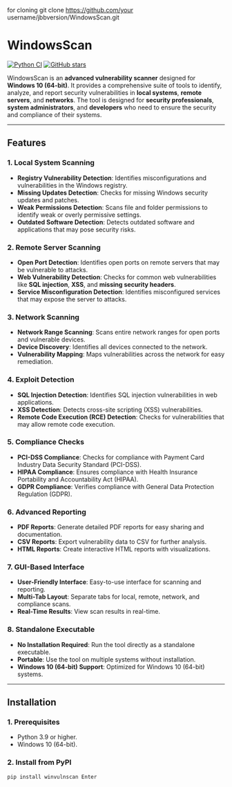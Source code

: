 for cloning 
git clone https://github.com/your username/jbbversion/WindowsScan.git





# WindowsScan

[![Python CI](https://github.com/yourusername/WindowsScan/actions/workflows/python.yml/badge.svg)](https://github.com/yourusername/WindowsScan/actions/workflows/python.yml)
[![GitHub stars](https://img.shields.io/github/stars/yourusername/WindowsScan?style=social)](https://github.com/yourusername/WinVulnScan)

WindowsScan is an **advanced vulnerability scanner** designed for **Windows 10 (64-bit)**. It provides a comprehensive suite of tools to identify, analyze, and report security vulnerabilities in **local systems**, **remote servers**, and **networks**. The tool is designed for **security professionals**, **system administrators**, and **developers** who need to ensure the security and compliance of their systems.

---

## **Features**

### **1. Local System Scanning**
- **Registry Vulnerability Detection**: Identifies misconfigurations and vulnerabilities in the Windows registry.
- **Missing Updates Detection**: Checks for missing Windows security updates and patches.
- **Weak Permissions Detection**: Scans file and folder permissions to identify weak or overly permissive settings.
- **Outdated Software Detection**: Detects outdated software and applications that may pose security risks.

### **2. Remote Server Scanning**
- **Open Port Detection**: Identifies open ports on remote servers that may be vulnerable to attacks.
- **Web Vulnerability Detection**: Checks for common web vulnerabilities like **SQL injection**, **XSS**, and **missing security headers**.
- **Service Misconfiguration Detection**: Identifies misconfigured services that may expose the server to attacks.

### **3. Network Scanning**
- **Network Range Scanning**: Scans entire network ranges for open ports and vulnerable devices.
- **Device Discovery**: Identifies all devices connected to the network.
- **Vulnerability Mapping**: Maps vulnerabilities across the network for easy remediation.

### **4. Exploit Detection**
- **SQL Injection Detection**: Identifies SQL injection vulnerabilities in web applications.
- **XSS Detection**: Detects cross-site scripting (XSS) vulnerabilities.
- **Remote Code Execution (RCE) Detection**: Checks for vulnerabilities that may allow remote code execution.

### **5. Compliance Checks**
- **PCI-DSS Compliance**: Checks for compliance with Payment Card Industry Data Security Standard (PCI-DSS).
- **HIPAA Compliance**: Ensures compliance with Health Insurance Portability and Accountability Act (HIPAA).
- **GDPR Compliance**: Verifies compliance with General Data Protection Regulation (GDPR).

### **6. Advanced Reporting**
- **PDF Reports**: Generate detailed PDF reports for easy sharing and documentation.
- **CSV Reports**: Export vulnerability data to CSV for further analysis.
- **HTML Reports**: Create interactive HTML reports with visualizations.

### **7. GUI-Based Interface**
- **User-Friendly Interface**: Easy-to-use interface for scanning and reporting.
- **Multi-Tab Layout**: Separate tabs for local, remote, network, and compliance scans.
- **Real-Time Results**: View scan results in real-time.

### **8. Standalone Executable**
- **No Installation Required**: Run the tool directly as a standalone executable.
- **Portable**: Use the tool on multiple systems without installation.
- **Windows 10 (64-bit) Support**: Optimized for Windows 10 (64-bit) systems.

---

## **Installation**

### **1. Prerequisites**
- Python 3.9 or higher.
- Windows 10 (64-bit).

### **2. Install from PyPI**
```bash
pip install winvulnscan￼Enter
